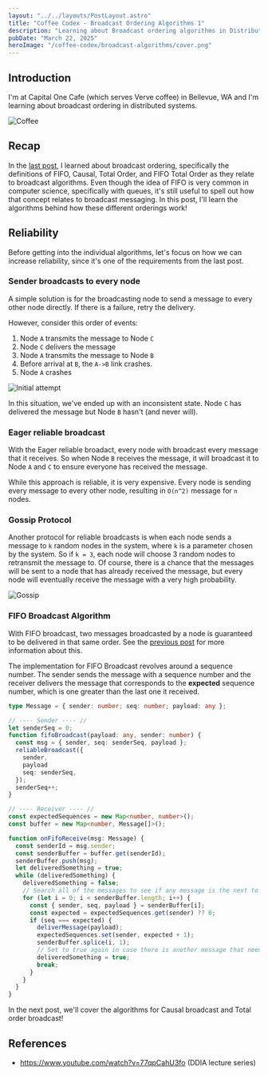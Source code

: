 ```yaml
---
layout: "../../layouts/PostLayout.astro"
title: "Coffee Codex - Broadcast Ordering Algorithms 1"
description: "Learning about Broadcast ordering algorithms in Distributed Systems"
pubDate: "March 22, 2025"
heroImage: "/coffee-codex/broadcast-algorithms/cover.png"
---
```


## Introduction
I'm at Capital One Cafe (which serves Verve coffee) in Bellevue, WA and I'm learning about broadcast ordering in distributed systems.

![Coffee](/coffee-codex/broadcast-algorithms/coffee.png)

## Recap

In the <a href="/blog/coffee-codex-broadcast.md">last post</a>, I learned about broadcast ordering, specifically the definitions of FIFO, Causal, Total Order, and FIFO Total Order as they relate to broadcast algorithms. Even though the idea of FIFO is very common in computer science, specifically with queues, it's still useful to spell out how that concept relates to broadcast messaging. In this post, I'll learn the algorithms behind how these different orderings work!

## Reliability

Before getting into the individual algorithms, let's focus on how we can increase reliability, since it's one of the requirements from the last post. 

### Sender broadcasts to every node

A simple solution is for the broadcasting node to send a message to every other node directly. If there is a failure, retry the delivery.

However, consider this order of events:

1. Node `A` transmits the message to Node `C`
2. Node `C` delivers the message
3. Node `A` transmits the message to Node `B`
4. Before arrival at `B`, the `A->B` link crashes.
5. Node `A` crashes

![Initial attempt](/coffee-codex/broadcast-algorithms/initial-alg.png)

In this situation, we've ended up with an inconsistent state. Node `C` has delivered the message but Node `B` hasn't (and never will).

### Eager reliable broadcast

With the Eager reliable broadact, every node with broadcast every message that it receives. So when Node `B` receives the message, it will broadcast it to Node `A` and `C` to ensure everyone has received the message.

While this approach is reliable, it is very expensive. Every node is sending every message to every other node, resulting in `O(n^2)` message for `n` nodes.

### Gossip Protocol

Another protocol for reliable broadcasts is when each node sends a message to `k` random nodes in the system, where `k` is a parameter chosen by the system. So if `k = 3`, each node will choose 3 random nodes to retransmit the message to. Of course, there is a chance that the messages will be sent to a node that has already received the message, but every node will eventually receive the message with a very high probability.

![Gossip](/coffee-codex/broadcast-algorithms/gossip.png)

### FIFO Broadcast Algorithm

With FIFO broadcast, two messages broadcasted by a node is guaranteed to be delivered in that same order. See the <a href="/blog/coffee-codex-broadcast.md">previous post</a> for more information about this.

The implementation for FIFO Broadcast revolves around a sequence number. The sender sends the message with a sequence number and the receiver delivers the message that corresponds to the **expected** sequence number, which is one greater than the last one it received.

```typescript
type Message = { sender: number; seq: number; payload: any };

// ---- Sender ---- //
let senderSeq = 0;
function fifoBroadcast(payload: any, sender: number) {
  const msg = { sender, seq: senderSeq, payload };
  reliableBroadcast({
	sender,
	payload
	seq: senderSeq,
  });
  senderSeq++;
}

// ---- Receiver ---- //
const expectedSequences = new Map<number, number>();
const buffer = new Map<number, Message[]>();

function onFifoReceive(msg: Message) {
  const senderId = msg.sender;
  const senderBuffer = buffer.get(senderId);
  senderBuffer.push(msg);
  let deliveredSomething = true;
  while (deliveredSomething) {
    deliveredSomething = false;
	// Search all of the messages to see if any message is the next to be delivered (next seq number)
    for (let i = 0; i < senderBuffer.length; i++) {
      const { sender, seq, payload } = senderBuffer[i];
      const expected = expectedSequences.get(sender) ?? 0;
      if (seq === expected) {
        deliverMessage(payload);
        expectedSequences.set(sender, expected + 1);
        senderBuffer.splice(i, 1);
		// Set to true again in case there is another message that needs to be delivered
        deliveredSomething = true;
        break;
      }
    }
  }
}
```

In the next post, we'll cover the algorithms for Causal broadcast and Total order broadcast!

## References
- https://www.youtube.com/watch?v=77qpCahU3fo (DDIA lecture series)